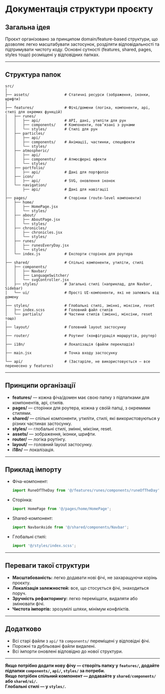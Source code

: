 # Документація структури проєкту

## Загальна ідея

Проєкт організовано за принципом domain/feature-based структури, що дозволяє легко масштабувати застосунок, розділяти відповідальності та підтримувати чистоту коду. Основні сутності (features, shared, pages, styles тощо) розміщені у відповідних папках.

---

## Структура папок

```
src/
│
├── assets/                # Статичні ресурси (зображення, іконки, шрифти)
│
├── features/              # Фічі/домени (логіка, компоненти, api, стилі для окремих функцій)
│   ├── runes/
│   │   ├── api/           # API, дані, утиліти для рун
│   │   ├── components/    # Компоненти, пов’язані з рунами
│   │   └── styles/        # Стилі для рун
│   ├── particles/
│   │   ├── api/
│   │   ├── components/    # Анімації, частинки, спецефекти
│   │   └── styles/
│   ├── atmospheric/
│   │   ├── api/
│   │   ├── components/    # Атмосферні ефекти
│   │   └── styles/
│   ├── portfolio/
│   │   ├── api/           # Дані для портфоліо
│   ├── icon/
│   │   ├── api/           # SVG, оновлення іконок
│   └── navigation/
│       ├── api/           # Дані для навігації
│
├── pages/                 # Сторінки (route-level компоненти)
│   ├── home/
│   │   ├── HomePage.jsx
│   │   └── styles/
│   ├── about/
│   │   ├── AboutPage.jsx
│   │   └── styles/
│   ├── chronicles/
│   │   ├── chronicles.jsx
│   │   └── styles/
│   ├── runes/
│   │   ├── runesEveryDay.jsx
│   │   └── styles/
│   └── index.js           # Експорти сторінок для роутера
│
├── shared/                # Спільні компоненти, утиліти, стилі
│   ├── components/
│   │   ├── Navbar/
│   │   ├── LanguageSwitcher/
│   │   └── svgController.jsx
│   ├── styles/            # Загальні стилі (наприклад, для Navbar, Sidebar)
│   └── ui/                # Прості UI-компоненти, які не залежать від домену
│
├── styles/                # Глобальні стилі, змінні, міксіни, reset
│   ├── index.scss         # Головний файл стилів
│   └── partials/          # Частини стилів (змінні, міксіни, reset тощо)
│
├── layout/                # Головний layout застосунку
│
├── router/                # Роутинг (конфігурація маршрутів, роутер)
│
├── i18n/                  # Локалізація (файли перекладів)
│
├── main.jsx               # Точка входу застосунку
│
└── api/                   # (Застаріле, не використовується — все перенесено у features)
```

---

## Принципи організації

- **features/** — кожна фіча/домен має свою папку з підпапками для компонентів, api, стилів.
- **pages/** — сторінки для роутера, кожна у своїй папці, з окремими стилями.
- **shared/** — спільні компоненти, утиліти, стилі, які використовуються у різних частинах застосунку.
- **styles/** — глобальні стилі, змінні, міксіни, reset.
- **assets/** — зображення, іконки, шрифти.
- **router/** — логіка роутінгу.
- **layout/** — головний layout застосунку.
- **i18n/** — локалізація.

---

## Приклад імпорту

- Фіча-компонент:  
  ```js
  import RuneOfTheDay from '@/features/runes/components/runeOfTheDay';
  ```
- Сторінка:  
  ```js
  import HomePage from '@/pages/home/HomePage';
  ```
- Shared-компонент:  
  ```js
  import NavbarAside from '@/shared/components/Navbar';
  ```
- Глобальні стилі:  
  ```js
  import '@/styles/index.scss';
  ```

---

## Переваги такої структури

- **Масштабованість:** легко додавати нові фічі, не захаращуючи корінь проєкту.
- **Локалізація залежностей:** все, що стосується фічі, знаходиться поруч.
- **Зручність рефакторингу:** легко переміщати, видаляти або змінювати фічі.
- **Чистота імпортів:** зрозумілі шляхи, мінімум конфліктів.

---

## Додатково

- Всі старі файли з `api/` та `components/` переміщені у відповідні фічі.
- Порожні та дубльовані файли видалені.
- Всі імпорти оновлені відповідно до нової структури.

---

**Якщо потрібно додати нову фічу — створіть папку у `features/`, додайте підпапки `components/`, `api/`, `styles/` за потреби.  
Якщо потрібен спільний компонент — додавайте у `shared/components/` або `shared/ui/`.  
Глобальні стилі — у `styles/`.** 
